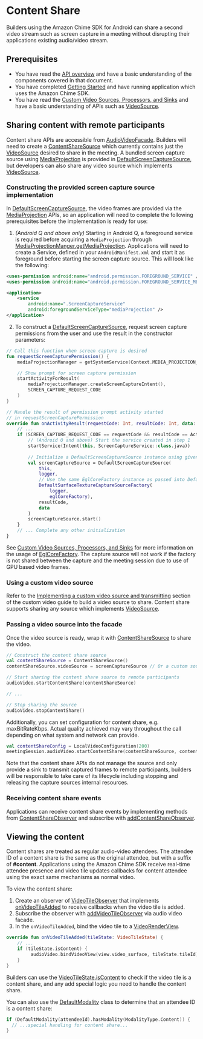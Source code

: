 # Content Share

Builders using the Amazon Chime SDK for Android can share a second video stream such as screen capture in a meeting without disrupting their applications existing audio/video stream.

## Prerequisites

* You have read the [API overview](https://github.com/aws/amazon-chime-sdk-android/blob/master/guides/api_overview.md) and have a basic understanding of the components covered in that document.
* You have completed [Getting Started](https://github.com/aws/amazon-chime-sdk-android/blob/master/guides/getting_started.md) and have running application which uses the Amazon Chime SDK.
* You have read the [Custom Video Sources, Processors, and Sinks](https://github.com/aws/amazon-chime-sdk-android/blob/master/guides/custom_video.md) and have a basic understanding of APIs such as [VideoSource](https://aws.github.io/amazon-chime-sdk-android/amazon-chime-sdk/com.amazonaws.services.chime.sdk.meetings.audiovideo.video/-video-source/index.html).

## Sharing content with remote participants

Content share APIs are accessible from [AudioVideoFacade](https://aws.github.io/amazon-chime-sdk-android/amazon-chime-sdk/com.amazonaws.services.chime.sdk.meetings.audiovideo/-audio-video-facade.html). Builders will need to create a [ContentShareSource](https://aws.github.io/amazon-chime-sdk-android/amazon-chime-sdk/com.amazonaws.services.chime.sdk.meetings.audiovideo.contentshare/-content-share-source/index.html) which currently contains just the [VideoSource](https://aws.github.io/amazon-chime-sdk-android/amazon-chime-sdk/com.amazonaws.services.chime.sdk.meetings.audiovideo.video/-video-source/index.html) desired to share in the meeting. A bundled screen capture source using [MediaProjection](https://developer.android.com/reference/android/media/projection/MediaProjection) is provided in [DefaultScreenCaptureSource](https://aws.github.io/amazon-chime-sdk-android/amazon-chime-sdk/com.amazonaws.services.chime.sdk.meetings.audiovideo.video.capture/-default-screen-capture-source/index.html), but developers can also share any video source which implements [VideoSource](https://aws.github.io/amazon-chime-sdk-android/amazon-chime-sdk/com.amazonaws.services.chime.sdk.meetings.audiovideo.video/-video-source/index.html).

### Constructing the provided screen capture source implementation

In [DefaultScreenCaptureSource](https://aws.github.io/amazon-chime-sdk-android/amazon-chime-sdk/com.amazonaws.services.chime.sdk.meetings.audiovideo.video.capture/-default-screen-capture-source/index.html), the video frames are provided via the [MediaProjection](https://developer.android.com/reference/android/media/projection/MediaProjection) APIs, so an application will need to complete the following prerequisites before the implementation is ready for use:

1. *(Android Q and above only)* Starting in Android Q, a foreground service is required before acquiring a `MediaProjection` through [MediaProjectionManger.getMediaProjection](https://developer.android.com/reference/android/media/projection/MediaProjectionManager). Applications will need to create a Service, defined in your `AndroidManifest.xml` and start it as foreground before starting the screen capture source.  This will look like the following:

```xml
<uses-permission android:name="android.permission.FOREGROUND_SERVICE" />
<uses-permission android:name="android.permission.FOREGROUND_SERVICE_MEDIA_PROJECTION" />

<application>
    <service
        android:name=".ScreenCaptureService"
        android:foregroundServiceType="mediaProjection" />
</application>
```

2. To construct a [DefaultScreenCaptureSource](https://aws.github.io/amazon-chime-sdk-android/amazon-chime-sdk/com.amazonaws.services.chime.sdk.meetings.audiovideo.video.capture/-default-screen-capture-source/index.html), request screen capture permissions from the user and use the result in the constructor parameters:

```kotlin
// Call this function when screen capture is desired
fun requestScreenCapturePermission() {
    mediaProjectionManager = getSystemService(Context.MEDIA_PROJECTION_SERVICE) as MediaProjectionManager

    // Show prompt for screen capture permission
    startActivityForResult(
        mediaProjectionManager.createScreenCaptureIntent(),
        SCREEN_CAPTURE_REQUEST_CODE
    )
}

// Handle the result of permission prompt activity started
// in requestScreenCapturePermission
override fun onActivityResult(requestCode: Int, resultCode: Int, data: Intent?) {
    // ...
    if (SCREEN_CAPTURE_REQUEST_CODE == requestCode && resultCode == Activity.RESULT_OK && data != null) {
        // (Android Q and above) Start the service created in step 1
        startService(Intent(this, ScreenCaptureService::class.java))
 
        // Initialize a DefaultScreenCaptureSource instance using given result
        val screenCaptureSource = DefaultScreenCaptureSource(
            this,
            logger,
            // Use the same EglCoreFactory instance as passed into DefaultMeetingSession
            DefaultSurfaceTextureCaptureSourceFactory(
                logger,
                eglCoreFactory),
            resultCode,
            data
        )
        screenCaptureSource.start()
    }
    // ... Complete any other initialization
}
```

See [Custom Video Sources, Processors, and Sinks](https://github.com/aws/amazon-chime-sdk-android/blob/master/guides/custom_video.md) for more information on the usage of [EglCoreFactory](https://aws.github.io/amazon-chime-sdk-android/amazon-chime-sdk/com.amazonaws.services.chime.sdk.meetings.audiovideo.video.gl/-egl-core-factory/index.html). The capture source will not work if the factory is not shared between the capture and the meeting session due to use of GPU based video frames.

### Using a custom video source

Refer to the [Implementing a custom video source and transmitting](https://github.com/aws/amazon-chime-sdk-android/blob/master/guides/custom_video.md#implementing-a-custom-video-source-and-transmitting) section of the custom video guide to build a video source to share.  Content share supports sharing any source which implements [VideoSource](https://aws.github.io/amazon-chime-sdk-android/amazon-chime-sdk/com.amazonaws.services.chime.sdk.meetings.audiovideo.video/-video-source/index.html).

### Passing a video source into the facade
Once the video source is ready, wrap it with [ContentShareSource](https://aws.github.io/amazon-chime-sdk-android/amazon-chime-sdk/com.amazonaws.services.chime.sdk.meetings.audiovideo.contentshare/-content-share-source/index.html) to share the video.

```kotlin
// Construct the content share source
val contentShareSource = ContentShareSource()
contentShareSource.videoSource = screenCaptureSource // Or a custom source

// Start sharing the content share source to remote participants
audioVideo.startContentShare(contentShareSource)

// ...

// Stop sharing the source
audioVideo.stopContentShare()
```

Additionally, you can set configuration for content share, e.g. maxBitRateKbps. Actual quality achieved may vary throughout the call depending on what system and network can provide.
```kotlin
val contentShareConfig = LocalVideoConfiguration(200)
meetingSession.audioVideo.startContentShare(contentShareSource, contentShareConfig)
```

Note that the content share APIs do not manage the source and only provide a sink to transmit captured frames to remote participants, builders will be responsible to take care of its lifecycle including stopping and releasing the capture sources internal resources.

### Receiving content share events

Applications can receive content share events by implementing methods from [ContentShareObserver](https://aws.github.io/amazon-chime-sdk-android/amazon-chime-sdk/com.amazonaws.services.chime.sdk.meetings.audiovideo.contentshare/-content-share-observer/index.html) and subscribe with [addContentShareObserver](https://aws.github.io/amazon-chime-sdk-android/amazon-chime-sdk/com.amazonaws.services.chime.sdk.meetings.audiovideo.contentshare/-content-share-controller/add-content-share-observer.html).


## Viewing the content

Content shares are treated as regular audio-video attendees. The attendee ID of a content share is the same as the original attendee, but with a suffix of **#content**. Applications using the Amazon Chime SDK receive real-time attendee presence and video tile updates callbacks for content attendee using the exact same mechanisms as normal video.

To view the content share:
1. Create an observer of [VideoTileObserver](https://aws.github.io/amazon-chime-sdk-android/amazon-chime-sdk/com.amazonaws.services.chime.sdk.meetings.audiovideo.video/-video-tile-observer/index.html) that implements [onVideoTileAdded](https://aws.github.io/amazon-chime-sdk-android/amazon-chime-sdk/com.amazonaws.services.chime.sdk.meetings.audiovideo.video/-video-tile-observer/on-video-tile-added.html) to receive callbacks when the video tile is added.
1. Subscribe the observer with [addVideoTileObserver](https://aws.github.io/amazon-chime-sdk-android/amazon-chime-sdk/com.amazonaws.services.chime.sdk.meetings.audiovideo.video/-video-tile-controller-facade/add-video-tile-observer.html) via audio video facade.
1. In the `onVideoTileAdded`, bind the video tile to a [VideoRenderView](https://aws.github.io/amazon-chime-sdk-android/amazon-chime-sdk/com.amazonaws.services.chime.sdk.meetings.audiovideo.video/-video-render-view.html).

```kotlin
override fun onVideoTileAdded(tileState: VideoTileState) {
    // ...
    if (tileState.isContent) {
         audioVideo.bindVideoView(view.video_surface, tileState.tileId)
    }
}
```

Builders can use the [VideoTileState.isContent](https://aws.github.io/amazon-chime-sdk-android/amazon-chime-sdk/com.amazonaws.services.chime.sdk.meetings.audiovideo.video/-video-tile-state/is-content.html) to check if the video tile is a content share, and any add special logic you need to handle the content share.

You can also use the [DefaultModality](https://aws.github.io/amazon-chime-sdk-android/amazon-chime-sdk/com.amazonaws.services.chime.sdk.meetings.utils/-default-modality/index.html) class to determine that an attendee ID is a content share:

```kotlin
if (DefaultModality(attendeeId).hasModality(ModalityType.Content)) {
  // ...special handling for content share...
}

```
